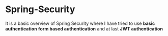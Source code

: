 # Spring-Security

It is a basic overview of Spring Security where I have tried to use **basic authentication** 
**form based authentication** and at last **JWT authentication**
